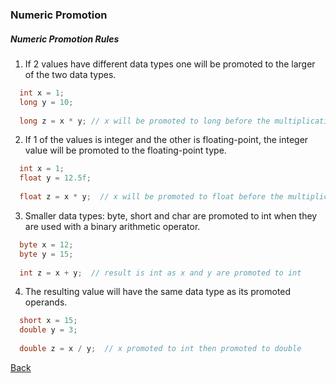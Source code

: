 ### Numeric Promotion

##### Numeric Promotion Rules
1. If 2 values have different data types one will be promoted to the larger of the two data types. 
```java
  int x = 1;
  long y = 10;
  
  long z = x * y; // x will be promoted to long before the multiplication
```
2. If 1 of the values is integer and the other is floating-point, the integer value will be promoted to the floating-point type.
```java
  int x = 1;
  float y = 12.5f;
  
  float z = x * y;  // x will be promoted to float before the multiplication
```  
3. Smaller data types: byte, short and char are promoted to int when they are used with a binary arithmetic operator.
```java
  byte x = 12;
  byte y = 15;
  
  int z = x + y;  // result is int as x and y are promoted to int
  ```
4. The resulting value will have the same data type as its promoted operands.
```java
  short x = 15;
  double y = 3;
  
  double z = x / y;  // x promoted to int then promoted to double
```  

[Back](../)
